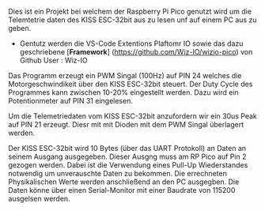 Dies ist ein Projekt bei welchem der Raspberry Pi Pico genutzt wird um die Telemtetrie daten des KISS ESC-32bit aus zu lesen unf auf einem PC aus zu geben.

* Gentutz werden die VS-Code Extentions Plaftomr IO sowie das dazu geschriebene [**Framework**] (https://github.com/Wiz-IO/wizio-pico) von Github User : Wiz-IO

Das Programm erzeugt ein PWM Singal (100Hz) auf PIN 24 welches die Motorgeschwindikeit über den KISS ESC-32bit steuert.
Der Duty Cycle des Programmes kann zwischen 10-20% eingestellt werden. Dazu wird ein Potentionmeter auf PIN 31 eingelesen.

Um die Telemetriedaten vom KISS ESC-32bit anzufordern wir ein 30us Peak auf PIN 21 erzeugt.
Diesr mit mit Dioden mit dem PWM Singal überlagert werden.

Der KISS ESC-32bit wird 10 Bytes (über das UART Protokoll) an Daten an seinem Ausgang ausgegeben.
Dieser Ausgng muss am RP Pico auf Pin 2 gezogen werden. Dabei ist die Verwendung eines Pull-Up Wiederstandes notwendig um unverauschte Daten zu bekommen.
Die errechneten Physikalischen Werte werden anschließend an den PC ausgegben.
Die Daten könne über einen Serial-Monitor mit einer Baudrate von 115200 ausgelsen werden.
